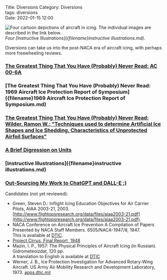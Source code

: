 Title: Diversions
Category: Diversions  
tags: diversions  
Date: 2022-01-15 12:00  

![Four cartoon depictions of aircraft in icing. 
The individual images are described in the link below. 
](images%2Finstructive_illustrations.png)  
_Four [Instructive Illustrations]({filename}instructive illustrations.md)_.   

Diversions can take us into the post-NACA era of aircraft icing, with perhaps more freewheeling reviews.  

### [The Greatest Thing That You Have (Probably) Never Read: AC 00-6A]({filename}ac00-6a.md)  
### [The Greatest Thing That You Have (Probably) Never Read: 1969 Aircraft Ice Protection Report of Symposium]({filename}1969 Aircraft Ice Protection Report of Symposium.md)   
### [The Greatest Thing That You Have (Probably) Never Read: Wilder, Ramon W.: "Techniques used to determine Artificial Ice Shapes and Ice Shedding, Characteristics of Unprotected Airfoil Surfaces"]({filename}wilder.md)    
### [A Brief Digression on Units]({filename}brief-digression-on-units.md)  
### [Instructive Illustrations]({filename}instructive illustrations.md)  
### [Out-Sourcing My Work to ChatGPT and DALL-E ;)]({filename}outsourcing.md)  

Candidates (not yet reviewed):

- Green, Steven D.: Inflight Icing Education Objectives for Air Carrier Pilots, AIAA 2003-21, 2003. [http://www.flightopsresearch.org/data/files/aiaa2003-21.pdf](http://www.flightopsresearch.org/data/files/aiaa2003-21.pdf).  
- NACA Conference on Aircraft Ice Prevention A Compilation of Papers Presented by NACA Staff Members. 6505/NACA-1947/8, 1947.  
This is available at [DTIC](https://apps.dtic.mil/sti/citations/ADA800876).  
- [Project Cirrus, Final Report, 1948](https://documents.theblackvault.com/documents/weather/CirrusFinal.pdf)  
- Mazin, I. P., 1957: The Physical Principles of Aircraft Icing (in Russian). Gidrometeoizdat, 120 pp.  
A translation to English is available at [DTIC](https://apps.dtic.mil/sti/pdfs/ADA083374.pdf)  
- Werner, J. B., Ice Protection Investigation for Advanced Rotary-Wing Aircraft. US Army Air Mobility Research and Development Laboratory, 1973. [apps.dtic.mil](https://apps.dtic.mil/sti/pdfs/AD0771182.pdf)  
